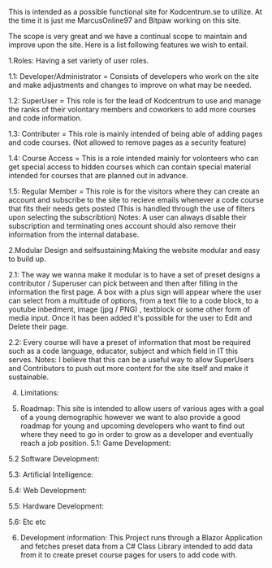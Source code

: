 This is intended as a possible functional site for Kodcentrum.se to utilize. 
At the time it is just me MarcusOnline97 and Bitpaw working on this site. 

The scope is very great and we have a continual scope to maintain and improve upon the site.
Here is a list following features we wish to entail.

1.Roles: Having a set variety of user roles.

1.1: Developer/Administrator = Consists of developers who work on the site and make adjustments and changes to improve on what may be needed.

1.2: SuperUser = This role is for the lead of Kodcentrum to use and manage the ranks of their volontary members and coworkers to add more courses and code information.

1.3: Contributer = This role is mainly intended of being able of adding pages and code courses. (Not allowed to remove pages as a security feature)

1.4: Course Access = This is a role intended mainly for volonteers who can get special access to hidden courses which can contain special material intended for courses that are planned out in advance. 

1.5: Regular Member = This role is for the visitors where they can create an account and subscribe to the site to recieve emails whenever a code course that fits their needs gets posted (This is handled through the use of filters
upon selecting the subscribtion)
Notes: A user can always disable their subscription and terminating ones account should also remove their information from the internal database.

2.Modular Design and selfsustaining:Making the website modular and easy to build up.

2.1: The way we wanna make it modular is to have a set of preset designs a contributor / Superuser can pick between and then after filling in the information the first page. A box with a plus sign will appear where the user can select
from a multitude of options, from a text file to a code block, to a youtube inbedment, image (jpg / PNG) , textblock or some other form of media input. Once it has been added it's possible for the user to Edit and Delete their page. 

2.2: Every course will have a preset of information that most be required such as a code language, educator, subject and which field in IT this serves.
Notes: I believe that this can be a useful way to allow SuperUsers and Contributors to push out more content for the site itself and make it sustainable.

4. Limitations:
   
5. Roadmap: This site is intended to allow users of various ages with a goal of a young demographic however we want to also provide a good roadmap for young and upcoming developers who want to find out where they need to go in order to
grow as a developer and eventually reach a job position.
5.1: Game Development:
   
5.2 Software Development:

5.3: ArtificiaI Intelligence:

5.4: Web Development:

5.5: Hardware Development:

5.6: Etc etc

6. Development information: This Project runs through a Blazor Application and fetches preset data from a C# Class Library intended to add data from it to create preset course pages for users to add code with.
